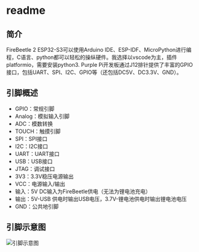 <!--
 * @Author: rx-ted
 * @Date: 2023-07-27 14:44:17
 * @LastEditors: rx-ted
 * @LastEditTime: 2023-07-27 14:44:38
-->

# readme

## 简介

FireBeetle 2 ESP32-S3可以使用Arduino IDE、ESP-IDF、MicroPython进行编程，C语言、python都可以轻松的操纵硬件。我选择以vscode为主，插件platformio，需要安装python3.
Purple Pi开发板通过J12排针提供了丰富的GPIO接口，包括UART、SPI、I2C、GPIO等（还包括DC5V、DC3.3V、GND）。

## 引脚概述

- GPIO：常规引脚
- Analog：模拟输入引脚
- ADC：模数转换
- TOUCH：触摸引脚
- SPI：SPI接口
- I2C：I2C接口
- UART：UART接口
- USB：USB接口
- JTAG：调试接口
- 3V3：3.3V稳压电源输出
- VCC：电源输入/输出
- 输入：5V DC输入为FireBeetle供电（无法为锂电池充电）
- 输出：5V-USB 供电时输出USB电压，3.7V-锂电池供电时输出锂电池电压
- GND：公共地引脚

## 引脚示意图

![引脚示意图](https://img.dfrobot.com.cn/wiki/5d57611a3416442fa39bffca/a96b4c6cf0ffba8491af4ddd24442e87.jpg)